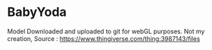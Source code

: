 # BabyYoda
Model Downloaded and uploaded to git for webGL purposes.
Not my creation, Source : https://www.thingiverse.com/thing:3987143/files
